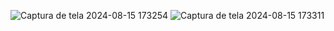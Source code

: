 ![Captura de tela 2024-08-15 173254](https://github.com/user-attachments/assets/7f212d7c-0137-49e6-b525-df5cc33b18fc)
![Captura de tela 2024-08-15 173311](https://github.com/user-attachments/assets/15da6c85-ad94-4d8d-b0c2-e76db622fa71)
